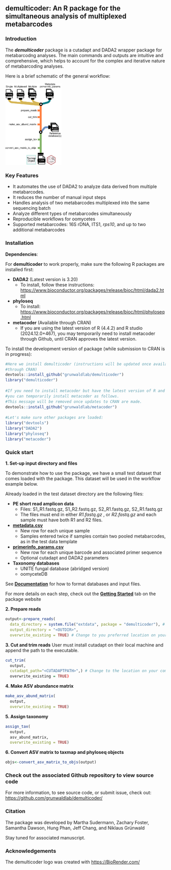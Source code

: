 
## **demulticoder**: An R package for the simultaneous analysis of multiplexed metabarcodes

### Introduction

The ***demulticoder*** package is a cutadapt and DADA2 wrapper package
for metabarcodng analyses. The main commands and outputs are intuitive
and comprehensive, which helps to account for the complex and iterative
nature of metabarcoding analyses.

Here is a brief schematic of the general workflow:

<img src="man/figures/Figure1.svg" width="35%" height="35%" style="display: block; margin: auto auto auto 0;" />

### Key Features

- It automates the use of DADA2 to analyze data derived from multiple
  metabarcodes.  
- It reduces the number of manual input steps  
- Handles analysis of two metabarcodes multiplexed into the same
  sequencing batch  
- Analyze different types of metabarcodes simultaneously  
- Reproducible workflows for oomycetes
- Supported metabarcodes: 16S rDNA, ITS1, *rps10*, and up to two
  additional metabarcodes

### Installation

**Dependencies**:

For **demulticoder** to work properly, make sure the following R
packages are installed first:

- **DADA2** (Latest version is 3.20)
  - To install, follow these instructions:
    <https://www.bioconductor.org/packages/release/bioc/html/dada2.html>  
- **phyloseq**
  - To install:
    <https://www.bioconductor.org/packages/release/bioc/html/phyloseq.html>  
- **metacoder** (Available through CRAN)
  - If you are using the latest version of R (4.4.2) and R studio
    (2024.12.0+467), you may temporarily need to install metacoder
    through Github, until CRAN approves the latest version.

To install the development version of package (while submission to CRAN
is in progress):

``` r
#Here we install demulticoder (instructions will be updated once available 
#through CRAN)
devtools::install_github("grunwaldlab/demulticoder")
library("demulticoder")

#If you need to install metacoder but have the latest version of R and R studio, 
#you can temporarily install metacoder as follows. 
#This message will be removed once updates to CRAN are made.  
devtools::install_github("grunwaldlab/metacoder")

#Let's make sure other packages are loaded:
library("devtools")
library("DADA2")
library("phyloseq")
library("metacoder")
```

### Quick start

**1. Set-up input directory and files**

To demonstrate how to use the package, we have a small test dataset that
comes loaded with the package. This dataset will be used in the workflow
example below.

Already loaded in the test dataset directory are the following files:

- **PE short read amplicon data**
  - Files: S1_R1.fastq.gz, S1_R2.fastq.gz, S2_R1.fastq.gz,
    S2_R1.fastq.gz  
  - The files must end in either *R1.fastq.gz* , or *R2.fastq.gz* and
    each sample must have both R1 and R2 files.
- [**metadata.csv**](https://github.com/grunwaldlab/demulticoder/blob/main/inst/extdata/metadata.csv)
  - New row for each unique sample
  - Samples entered twice if samples contain two pooled metabarcodes, as
    in the test data template
- [**primerinfo_params.csv**](https://github.com/grunwaldlab/demulticoder/blob/main/inst/extdata/primerinfo_params.csv)
  - New row for each unique barcode and associated primer sequence
  - Optional cutadapt and DADA2 parameters
- **Taxonomy databases**
  - UNITE fungal database (abridged version)
  - oomyceteDB

See
[**Documentation**](https://grunwaldlab.github.io/demulticoder/articles/Documentation.html)
for how to format databases and input files.

For more details on each step, check out the [**Getting
Started**](https://grunwaldlab.github.io/demulticoder/articles/Getting_Started.html)
tab on the package website

**2. Prepare reads**

``` r
output<-prepare_reads(
  data_directory = system.file("extdata", package = "demulticoder"), # This allows us to use the test directory located within the package
  output_directory = "<OUTDIR>",
  overwrite_existing = TRUE) # Change to you preferred location on your local computer (Example: "~/demulticoder_test")
```

**3. Cut and trim reads** User must install cutadapt on their local
machine and append the path to the executable.

``` r
cut_trim(
  output,
  cutadapt_path="<CUTADAPTPATH>",) # Change to the location on your computer. (Example: "/usr/bin/cutadapt")
  overwrite_existing = TRUE)
```

**4. Make ASV abundance matrix**

``` r
make_asv_abund_matrix(
  output,
  overwrite_existing = TRUE)
```

**5. Assign taxonomy**

``` r
assign_tax(
  output,
  asv_abund_matrix,
  overwrite_existing = TRUE)
```

**6. Convert ASV matrix to taxmap and phyloseq objects**

``` r
objs<-convert_asv_matrix_to_objs(output)
```

### Check out the associated Github repository to view source code

For more information, to see source code, or submit issue, check out:  
<https://github.com/grunwaldlab/demulticoder/>

### Citation

The package was developed by Martha Sudermann, Zachary Foster, Samantha
Dawson, Hung Phan, Jeff Chang, and Niklaus Grünwald

Stay tuned for associated manuscript.

### Acknowledgements

The demulticoder logo was created with <https://BioRender.com/>
